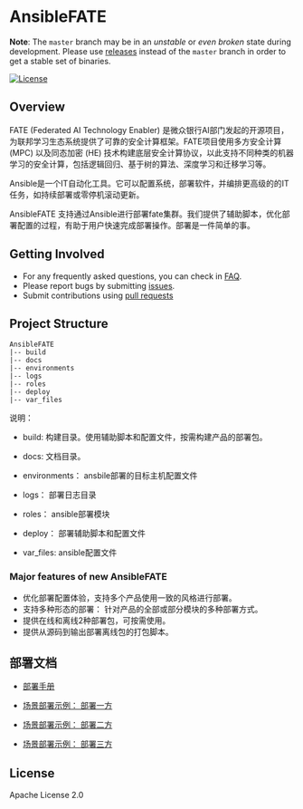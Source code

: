 # AnsibleFATE

**Note**: The `master` branch may be in an *unstable* or *even broken* state during development. Please use [releases](https://github.com/FederatedAI/KubeFATE/releases) instead of the `master` branch in order to get a stable set of binaries.

[![License](https://img.shields.io/badge/License-Apache%202.0-blue.svg)](https://opensource.org/licenses/Apache-2.0)

## Overview



FATE (Federated AI Technology Enabler) 是微众银行AI部门发起的开源项目，为联邦学习生态系统提供了可靠的安全计算框架。FATE项目使用多方安全计算 (MPC) 以及同态加密 (HE) 技术构建底层安全计算协议，以此支持不同种类的机器学习的安全计算，包括逻辑回归、基于树的算法、深度学习和迁移学习等。

Ansible是一个IT自动化工具。它可以配置系统，部署软件，并编排更高级的的IT任务，如持续部署或零停机滚动更新。

 AnsibleFATE  支持通过Ansible进行部署fate集群。我们提供了辅助脚本，优化部署配置的过程，有助于用户快速完成部署操作。部署是一件简单的事。



## Getting Involved

- For any frequently asked questions, you can check in [FAQ](docs/ansible_deploy_fate_FAQ.md).
- Please report bugs by submitting [issues](https://github.com/FederatedAI/AnsibleFATE/issues).
- Submit contributions using [pull requests](https://github.com/FederatedAI/AnsibleFATE/pulls)

## Project Structure

```
AnsibleFATE
|-- build
|-- docs
|-- environments
|-- logs
|-- roles
|-- deploy
|-- var_files
```



说明：

   - build: 构建目录。使用辅助脚本和配置文件，按需构建产品的部署包。

   -   docs: 文档目录。

   - environments： ansbile部署的目标主机配置文件

   - logs： 部署日志目录

   - roles： ansible部署模块

   - deploy： 部署辅助脚本和配置文件

   - var_files: ansible配置文件

     

### Major features of new AnsibleFATE

- 优化部署配置体验，支持多个产品使用一致的风格进行部署。
- 支持多种形态的部署： 针对产品的全部或部分模块的多种部署方式。
- 提供在线和离线2种部署包，可按需使用。
- 提供从源码到输出部署离线包的打包脚本。



## 部署文档

- [部署手册](docs/ansible_deploy_FATE_manual.md)

- [场景部署示例： 部署一方](docs/ansible_deploy_one_side.md)

- [场景部署示例： 部署二方](docs/ansible_deploy_two_sides.md)

- [场景部署示例： 部署三方](docs/ansible_deploy_three_sides.md)





## License

Apache License 2.0